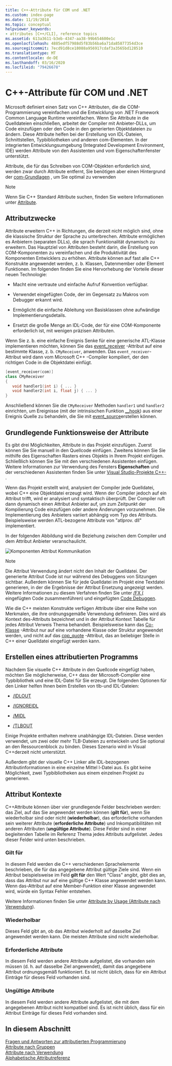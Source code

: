 ```yaml
---
title: C++-Attribute für COM und .NET
ms.custom: index-page
ms.date: 11/19/2018
ms.topic: conceptual
helpviewer_keywords:
- attributes [C++/CLI], reference topics
ms.assetid: 613a3611-b3eb-4347-aa38-99b654600e1c
ms.openlocfilehash: 4885edf57988d5f83b56ba6a71da85877354d3ce
ms.sourcegitcommit: 7ecd91d8ce18088a956917cdaf3a3565bd128510
ms.translationtype: MT
ms.contentlocale: de-DE
ms.lasthandoff: 03/16/2020
ms.locfileid: "79426678"
---
```

# <a name="c-attributes-for-com-and-net"></a>C++-Attribute für COM und .NET

Microsoft definiert einen Satz von C++ Attributen, die die COM-Programmierung vereinfachen und die Entwicklung von .NET Framework Common Language Runtime vereinfachen. Wenn Sie Attribute in die Quelldateien einschließen, arbeitet der Compiler mit Anbieter-DLLs, um Code einzufügen oder den Code in den generierten Objektdateien zu ändern. Diese Attribute helfen bei der Erstellung von IDL-Dateien, Schnittstellen, Typbibliotheken und anderen com-Elementen. In der integrierten Entwicklungsumgebung (Integrated Development Environment, IDE) werden Attribute von den Assistenten und vom Eigenschaftenfenster unterstützt.

Attribute, die für das Schreiben von COM-Objekten erforderlich sind, werden zwar durch Attribute entfernt, Sie benötigen aber einen Hintergrund der [com-Grundlagen](/windows/win32/com/the-component-object-model) , um Sie optimal zu verwenden

> [!NOTE]
> Wenn Sie C++ Standard Attribute suchen, finden Sie weitere Informationen unter [Attribute](../../cpp/attributes.md).

## <a name="purpose-of-attributes"></a>Attributzwecke

Attribute erweitern C++ in Richtungen, die derzeit nicht möglich sind, ohne die klassische Struktur der Sprache zu unterbrechen. Attribute ermöglichen es Anbietern (separaten DLLs), die sprach Funktionalität dynamisch zu erweitern. Das Hauptziel von Attributen besteht darin, die Erstellung von COM-Komponenten zu vereinfachen und die Produktivität des Komponenten Entwicklers zu erhöhen. Attribute können auf fast alle C++ Konstrukte angewendet werden, z. b. Klassen, Datenmember oder Element Funktionen. Im folgenden finden Sie eine Hervorhebung der Vorteile dieser neuen Technologie:

- Macht eine vertraute und einfache Aufruf Konvention verfügbar.

- Verwendet eingefügten Code, der im Gegensatz zu Makros vom Debugger erkannt wird.

- Ermöglicht die einfache Ableitung von Basisklassen ohne aufwändige Implementierungsdetails.

- Ersetzt die große Menge an IDL-Code, der für eine COM-Komponente erforderlich ist, mit wenigen präzisen Attributen.

Wenn Sie z. b. eine einfache Ereignis Senke für eine generische ATL-Klasse implementieren möchten, können Sie das [event_receiver](event-receiver.md) -Attribut auf eine bestimmte Klasse, z. b. `CMyReceiver`, anwenden. Das `event_receiver`-Attribut wird dann vom Microsoft C++ -Compiler kompiliert, der den richtigen Code in die Objektdatei einfügt.

```cpp
[event_receiver(com)]
class CMyReceiver
{
   void handler1(int i) { ... }
   void handler2(int i, float j) { ... }
}
```

Anschließend können Sie die `CMyReceiver` Methoden `handler1` und `handler2` einrichten, um Ereignisse (mit der intrinsischen Funktion [__hook](../../cpp/hook.md)) aus einer Ereignis Quelle zu behandeln, die Sie mit [event_source](event-source.md)erstellen können.

## <a name="basic-mechanics-of-attributes"></a>Grundlegende Funktionsweise der Attribute

Es gibt drei Möglichkeiten, Attribute in das Projekt einzufügen. Zuerst können Sie Sie manuell in den Quellcode einfügen. Zweitens können Sie Sie mithilfe des Eigenschaften Rasters eines Objekts in Ihrem Projekt einfügen. Schließlich können Sie Sie mit den verschiedenen Assistenten einfügen. Weitere Informationen zur Verwendung des Fensters **Eigenschaften** und der verschiedenen Assistenten finden Sie unter [Visual Studio-Projekte C++- ](../../build/creating-and-managing-visual-cpp-projects.md).

Wenn das Projekt erstellt wird, analysiert der Compiler jede Quelldatei, wobei C++ eine Objektdatei erzeugt wird. Wenn der Compiler jedoch auf ein Attribut trifft, wird er analysiert und syntaktisch überprüft. Der Compiler ruft dann dynamisch einen Attribut Anbieter auf, um zum Zeitpunkt der Kompilierung Code einzufügen oder andere Änderungen vorzunehmen. Die Implementierung des Anbieters variiert abhängig vom Typ des Attributs. Beispielsweise werden ATL-bezogene Attribute von "atlprov. dll" implementiert.

In der folgenden Abbildung wird die Beziehung zwischen dem Compiler und dem Attribut Anbieter veranschaulicht.

![Komponenten Attribut Kommunikation](../media/vccompattrcomm.gif "Komponentenattributkommunikation")

> [!NOTE]
> Die Attribut Verwendung ändert nicht den Inhalt der Quelldatei. Der generierte Attribut Code ist nur während des Debuggens von Sitzungen sichtbar. Außerdem können Sie für jede Quelldatei im Projekt eine Textdatei generieren, in der die Ergebnisse der Attribut Ersetzung angezeigt werden. Weitere Informationen zu diesem Verfahren finden Sie unter [/FX (](../../build/reference/fx-merge-injected-code.md) eingefügten Code zusammenführen) und eingefügten [Code Debuggen](/visualstudio/debugger/how-to-debug-injected-code).

Wie die C++ meisten Konstrukte verfügen Attribute über eine Reihe von Merkmalen, die ihre ordnungsgemäße Verwendung definieren. Dies wird als Kontext des-Attributs bezeichnet und in der Attribut Kontext Tabelle für jedes Attribut Verweis Thema behandelt. Beispielsweise kann das [Co-Klasse](coclass.md) -Attribut nur auf eine vorhandene Klasse oder Struktur angewendet werden, und nicht auf das [cpp_quote](cpp-quote.md) -Attribut, das an beliebiger Stelle in C++ einer Quelldatei eingefügt werden kann.

## <a name="building-an-attributed-program"></a>Erstellen eines attributierten Programms

Nachdem Sie visuelle C++ Attribute in den Quellcode eingefügt haben, möchten Sie möglicherweise, C++ dass der Microsoft-Compiler eine Typbibliothek und eine IDL-Datei für Sie erzeugt. Die folgenden Optionen für den Linker helfen Ihnen beim Erstellen von tlb-und IDL-Dateien:

- [/IDLOUT](../../build/reference/idlout-name-midl-output-files.md)

- [/IGNOREIDL](../../build/reference/ignoreidl-don-t-process-attributes-into-midl.md)

- [/MIDL](../../build/reference/midl-specify-midl-command-line-options.md)

- [/TLBOUT](../../build/reference/tlbout-name-dot-tlb-file.md)

Einige Projekte enthalten mehrere unabhängige IDL-Dateien. Diese werden verwendet, um zwei oder mehr TLB-Dateien zu entwickeln und Sie optional an den Ressourcenblock zu binden. Dieses Szenario wird in Visual C++derzeit nicht unterstützt.

Außerdem gibt der visuelle C++ Linker alle IDL-bezogenen Attributinformationen in eine einzelne Mittel l-Datei aus. Es gibt keine Möglichkeit, zwei Typbibliotheken aus einem einzelnen Projekt zu generieren.

## <a name="contexts"></a>Attribut Kontexte

C++Attribute können über vier grundlegende Felder beschrieben werden: das Ziel, auf das Sie angewendet werden können (**gilt für**), wenn Sie wiederholbar sind oder nicht (**wiederholbar**), das erforderliche vorhanden sein weiterer Attribute (**erforderliche Attribute**) und Inkompatibilitäten mit anderen Attributen (**ungültige Attribute**). Diese Felder sind in einer begleitenden Tabelle im Referenz Thema jedes Attributs aufgelistet. Jedes dieser Felder wird unten beschrieben.

### <a name="applies-to"></a>Gilt für

In diesem Feld werden die C++ verschiedenen Sprachelemente beschrieben, die für das angegebene Attribut gültige Ziele sind. Wenn ein Attribut beispielsweise im Feld **gilt für** den Wert "Class" angibt, gibt dies an, dass das Attribut nur auf eine gültige C++ Klasse angewendet werden kann. Wenn das-Attribut auf eine Member-Funktion einer Klasse angewendet wird, würde ein Syntax Fehler entstehen.

Weitere Informationen finden Sie unter [Attribute by Usage (Attribute nach Verwendung](attributes-by-usage.md)).

### <a name="repeatable"></a>Wiederholbar

Dieses Feld gibt an, ob das Attribut wiederholt auf dasselbe Ziel angewendet werden kann. Die meisten Attribute sind nicht wiederholbar.

### <a name="required-attributes"></a>Erforderliche Attribute

In diesem Feld werden andere Attribute aufgelistet, die vorhanden sein müssen (d. h. auf dasselbe Ziel angewendet), damit das angegebene Attribut ordnungsgemäß funktioniert. Es ist nicht üblich, dass für ein Attribut Einträge für dieses Feld vorhanden sind.

### <a name="invalid-attributes"></a>Ungültige Attribute

In diesem Feld werden andere Attribute aufgelistet, die mit dem angegebenen Attribut nicht kompatibel sind. Es ist nicht üblich, dass für ein Attribut Einträge für dieses Feld vorhanden sind.

## <a name="in-this-section"></a>In diesem Abschnitt

[Fragen und Antworten zur attributierten Programmierung](attribute-programming-faq.md)<br/>
[Attribute nach Gruppen](attributes-by-group.md)<br/>
[Attribute nach Verwendung](attributes-by-usage.md)<br/>
[Alphabetische Attributreferenz](attributes-alphabetical-reference.md)